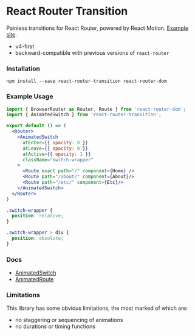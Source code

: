 # React Router Transition

Painless transitions for React Router, powered by React Motion. [Example site](http://maisano.github.io/react-router-transition/).

- v4-first
- backward-compatible with previous versions of `react-router`

### Installation

`npm install --save react-router-transition react-router-dom`

### Example Usage
```jsx
import { BrowserRouter as Router, Route } from 'react-router-dom';
import { AnimatedSwitch } from 'react-router-transition';

export default () => (
  <Router>
    <AnimatedSwitch
      atEnter={{ opacity: 0 }}
      atLeave={{ opacity: 0 }}
      atActive={{ opacity: 1 }}
      className="switch-wrapper"
    >
      <Route exact path="/" component={Home} />
      <Route path="/about/" component={About}/>
      <Route path="/etc/" component={Etc}/>
    </AnimatedSwitch>
  </Router>
)
```

```css
.switch-wrapper {
  position: relative;
}

.switch-wrapper > div {
  position: absolute;
}
```

### Docs

- [AnimatedSwitch](http://maisano.github.io/react-router-transition/animated-switch)
- [AnimatedRoute](http://maisano.github.io/react-router-transition/animated-route)

### Limitations

This library has some obvious limitations, the most marked of which are:

- no staggering or sequencing of animations
- no durations or timing functions
